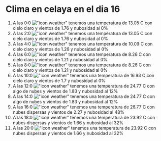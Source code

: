 # Clima en celaya en el dia 16

1. A las 0:0 !["icon weather"](http://openweathermap.org/img/w/01n.png) tenemos una temperatura de 13.05 C con cielo claro y  vientos de 1.76 y nubosidad al 0%
1. A las 2:0 !["icon weather"](http://openweathermap.org/img/w/01n.png) tenemos una temperatura de 13.05 C con cielo claro y  vientos de 1.76 y nubosidad al 0%
1. A las 4:0 !["icon weather"](http://openweathermap.org/img/w/01n.png) tenemos una temperatura de 10.09 C con cielo claro y  vientos de 1.26 y nubosidad al 0%
1. A las 6:0 !["icon weather"](http://openweathermap.org/img/w/01n.png) tenemos una temperatura de 8.26 C con cielo claro y  vientos de 1.21 y nubosidad al 0%
1. A las 8:0 !["icon weather"](http://openweathermap.org/img/w/01d.png) tenemos una temperatura de 8.26 C con cielo claro y  vientos de 1.21 y nubosidad al 0%
1. A las 10:0 !["icon weather"](http://openweathermap.org/img/w/01d.png) tenemos una temperatura de 16.93 C con cielo claro y  vientos de 1.7 y nubosidad al 0%
1. A las 12:0 !["icon weather"](http://openweathermap.org/img/w/02d.png) tenemos una temperatura de 24.77 C con algo de nubes y  vientos de 1.83 y nubosidad al 12%
1. A las 14:0 !["icon weather"](http://openweathermap.org/img/w/02d.png) tenemos una temperatura de 24.77 C con algo de nubes y  vientos de 1.83 y nubosidad al 12%
1. A las 16:0 !["icon weather"](http://openweathermap.org/img/w/03d.png) tenemos una temperatura de 26.77 C con nubes dispersas y  vientos de 2.27 y nubosidad al 48%
1. A las 18:0 !["icon weather"](http://openweathermap.org/img/w/03d.png) tenemos una temperatura de 23.92 C con nubes dispersas y  vientos de 1.66 y nubosidad al 32%
1. A las 20:0 !["icon weather"](http://openweathermap.org/img/w/03n.png) tenemos una temperatura de 23.92 C con nubes dispersas y  vientos de 1.66 y nubosidad al 32%
